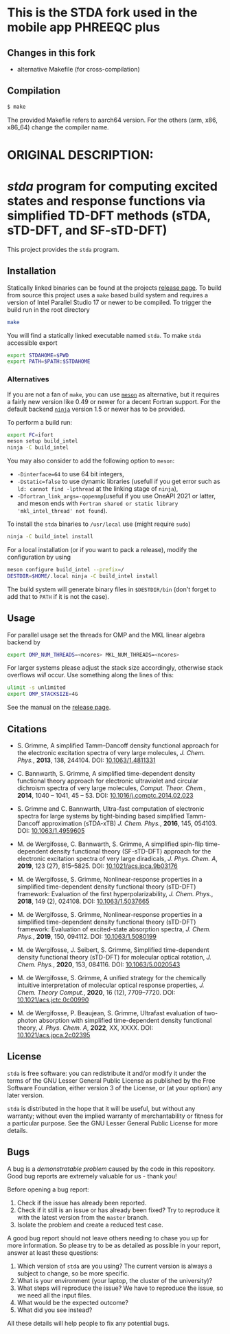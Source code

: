 # This is the STDA fork used in the mobile app PHREEQC plus

## Changes in this fork

* alternative Makefile (for cross-compilation)

## Compilation

```bash
$ make
```

The provided Makefile refers to aarch64 version. For the others (arm, x86, x86_64) change the compiler name. 

# ORIGINAL DESCRIPTION:

# *stda* program for computing excited states and response functions via simplified TD-DFT methods (sTDA, sTD-DFT, and SF-sTD-DFT)

This project provides the `stda` program.

## Installation

Statically linked binaries can be found at the projects
[release page](https://github.com/grimme-lab/stda/releases/latest).
To build from source this project uses a `make` based build system and requires
a version of Intel Parallel Studio 17 or newer to be compiled.
To trigger the build run in the root directory

```bash
make
```

You will find a statically linked executable named `stda`.
To make `stda` accessible export

```bash
export STDAHOME=$PWD
export PATH=$PATH:$STDAHOME
```

### Alternatives

If you are not a fan of `make`, you can use [`meson`](https://mesonbuild.com/)
as alternative, but it requires a fairly new version like 0.49 or newer for a
decent Fortran support.
For the default backend [`ninja`](https://ninja-build.org/) version 1.5 or newer
has to be provided.

To perform a build run:

```bash
export FC=ifort
meson setup build_intel
ninja -C build_intel
```

You may also consider to add the following option to `meson`:

+ `-Dinterface=64` to use 64 bit integers,
+ `-Dstatic=false` to use dynamic libraries (usefull if you get error such as `ld: cannot find -lpthread` at the linking stage of `ninja`),
+ `-Dfortran_link_args=-qopenmp`(useful if you use OneAPI 2021 or latter, and meson ends with `Fortran shared or static library 'mkl_intel_thread' not found`).


To install the `stda` binaries to `/usr/local` use (might require `sudo`)

```bash
ninja -C build_intel install
```

For a local installation (or if you want to pack a release), modify the
configuration by using

```bash
meson configure build_intel --prefix=/
DESTDIR=$HOME/.local ninja -C build_intel install
```

The build system will generate binary files in `$DESTDIR/bin` (don't forget to add that to `PATH` if it is not the case).

## Usage

For parallel usage set the threads for OMP and the MKL linear algebra backend by

```bash
export OMP_NUM_THREADS=<ncores> MKL_NUM_THREADS=<ncores>
```

For larger systems please adjust the stack size accordingly, otherwise
stack overflows *will* occur. Use something along the lines of this:

```bash
ulimit -s unlimited
export OMP_STACKSIZE=4G
```

See the manual on the [release page](https://github.com/grimme-lab/stda/releases/latest).

## Citations

- S. Grimme, A simplified Tamm–Dancoff density functional approach for the electronic excitation spectra of very large molecules, *J. Chem. Phys.*, **2013**, 138, 244104.
  DOI: [10.1063/1.4811331](https://doi.org/10.1063/1.4811331)

- C. Bannwarth, S. Grimme, A simplified time-dependent density functional theory approach for electronic ultraviolet and circular dichroism spectra of very large molecules, *Comput. Theor. Chem.*, **2014**, 1040 – 1041, 45 – 53.
  DOI: [10.1016/j.comptc.2014.02.023](https://doi.org/10.1016/j.comptc.2014.02.023)

- S. Grimme and C. Bannwarth,  Ultra-fast computation of electronic spectra for large systems by tight-binding based simplified Tamm-Dancoff approximation (sTDA-xTB) *J. Chem. Phys.*, **2016**, 145, 054103.
  DOI: [10.1063/1.4959605](https://dx.doi.org/10.1063/1.4959605)

- M. de Wergifosse, C. Bannwarth, S. Grimme, A simplified spin-flip time-dependent density functional theory (SF-sTD-DFT) approach for the electronic excitation spectra of very large diradicals, *J. Phys. Chem. A*, **2019**, 123 (27), 815–5825.
  DOI: [10.1021/acs.jpca.9b03176](https://doi.org/10.1021/acs.jpca.9b03176)

- M. de Wergifosse, S. Grimme, Nonlinear-response properties in a simplified time-dependent density functional theory (sTD-DFT) framework: Evaluation of the first hyperpolarizability, *J. Chem. Phys.*, **2018**, 149 (2), 024108.
  DOI: [10.1063/1.5037665](https://doi.org/10.1063/1.5037665)

- M. de Wergifosse, S. Grimme, Nonlinear-response properties in a simplified time-dependent density functional theory (sTD-DFT) framework: Evaluation of excited-state absorption spectra, *J. Chem. Phys.*, **2019**, 150, 094112.
  DOI: [10.1063/1.5080199](https://doi.org/10.1063/1.5080199)

- M. de Wergifosse, J. Seibert, S. Grimme, Simplified time-dependent density functional theory (sTD-DFT) for molecular optical rotation, *J. Chem. Phys.*, **2020**, 153, 084116.
  DOI: [10.1063/5.0020543](https://doi.org/10.1063/5.0020543)

- M. de Wergifosse, S. Grimme, A unified strategy for the chemically intuitive interpretation of molecular optical response properties, *J. Chem. Theory Comput.*, **2020**, 16 (12), 7709–7720.
  DOI: [10.1021/acs.jctc.0c00990](https://doi.org/10.1021/acs.jctc.0c00990)

- M. de Wergifosse, P. Beaujean, S. Grimme, Ultrafast evaluation of two-photon absorption with simplified time-dependent density functional theory, *J. Phys. Chem. A*, **2022**, XX, XXXX.
  DOI: [10.1021/acs.jpca.2c02395](https://doi.org/10.1021/acs.jpca.2c02395)

## License

`stda` is free software: you can redistribute it and/or modify it under
the terms of the GNU Lesser General Public License as published by
the Free Software Foundation, either version 3 of the License, or
(at your option) any later version.

`stda` is distributed in the hope that it will be useful,
but without any warranty; without even the implied warranty of
merchantability or fitness for a particular purpose.  See the
GNU Lesser General Public License for more details.

## Bugs

A bug is a *demonstratable problem* caused by the code in this repository.
Good bug reports are extremely valuable for us - thank you!

Before opening a bug report:

1. Check if the issue has already been reported.
2. Check if it still is an issue or has already been fixed?
   Try to reproduce it with the latest version from the `master` branch.
3. Isolate the problem and create a reduced test case.

A good bug report should not leave others needing to chase you up for more
information. So please try to be as detailed as possible in your report,
answer at least these questions:

1. Which version of `stda` are you using? The current version is always
   a subject to change, so be more specific.
2. What is your environment (your laptop, the cluster of the university)?
3. What steps will reproduce the issue?
   We have to reproduce the issue, so we need all the input files.
4. What would be the expected outcome?
5. What did you see instead?

All these details will help people to fix any potential bugs.
